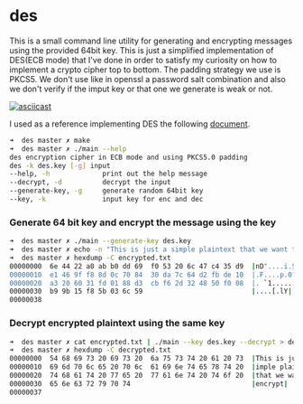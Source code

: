 # des

This is a small command line utility for generating and encrypting messages using the provided 64bit key.
This is just a simplified implementation of DES(ECB mode) that I've done in order to satisfy my curiosity on how to implement a crypto cipher top to bottom. The padding strategy we use is PKCS5. We don't use like in openssl a password salt combination and also we don't verify if the imput key
or that one we generate is weak or not.

[![asciicast](https://asciinema.org/a/HTJde9ZwiQfVFQaLVb6FTz0oP.svg)](https://asciinema.org/a/HTJde9ZwiQfVFQaLVb6FTz0oP?autoplay=1&loop=1&theme=monokai&size=big&speed=3)



I used as a reference implementing DES the following [document](http://page.math.tu-berlin.de/~kant/teaching/hess/krypto-ws2006/des.htm).

```bash
➜  des master ✗ make
➜  des master ✗ ./main --help
des encryption cipher in ECB mode and using PKCS5.0 padding
des -k des.key [-g] input
--help, -h             print out the help message
--decrypt, -d          decrypt the input
--generate-key, -g     generate random 64bit key
--key, -k              input key for enc and dec
```


### Generate 64 bit key and encrypt the message using the key
```bash
➜  des master ✗ ./main --generate-key des.key 
➜  des master ✗ echo -n "This is just a simple plaintext that we want to encrypt" | ./main --key des.key > encrypted.txt
➜  des master ✗ hexdump -C encrypted.txt 
00000000  6e 44 22 a0 ab b0 dd 69  f0 53 20 6c 47 c4 35 d9  |nD"....i.S lG.5.|
00000010  e1 46 9f f8 8d 0c 70 84  30 da 7c 64 d2 fb de 10  |.F....p.0.|d....|
00000020  a3 20 60 31 fd 01 88 d3  cb f6 2d 32 48 50 f0 08  |. `1......-2HP..|
00000030  b9 9b 15 f8 5b 03 6c 59                           |....[.lY|
00000038
```

### Decrypt encrypted plaintext using the same key

```bash
➜  des master ✗ cat encrypted.txt | ./main --key des.key --decrypt > decrypted.txt
➜  des master ✗ hexdump -C decrypted.txt 
00000000  54 68 69 73 20 69 73 20  6a 75 73 74 20 61 20 73  |This is just a s|
00000010  69 6d 70 6c 65 20 70 6c  61 69 6e 74 65 78 74 20  |imple plaintext |
00000020  74 68 61 74 20 77 65 20  77 61 6e 74 20 74 6f 20  |that we want to |
00000030  65 6e 63 72 79 70 74                              |encrypt|
00000037
```
